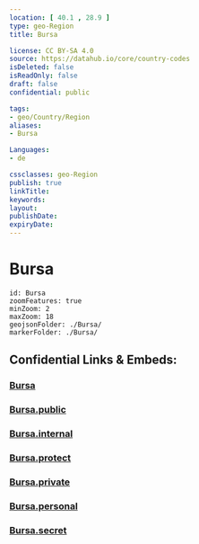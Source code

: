 ```yaml
---
location: [ 40.1 , 28.9 ] 
type: geo-Region
title: Bursa

license: CC BY-SA 4.0
source: https://datahub.io/core/country-codes
isDeleted: false
isReadOnly: false
draft: false
confidential: public

tags:
- geo/Country/Region
aliases:
- Bursa

Languages:
- de

cssclasses: geo-Region
publish: true
linkTitle: 
keywords: 
layout: 
publishDate: 
expiryDate: 
---
```


# Bursa

```leaflet
id: Bursa
zoomFeatures: true 
minZoom: 2 
maxZoom: 18
geojsonFolder: ./Bursa/
markerFolder: ./Bursa/
```


## Confidential Links & Embeds: 

### [Bursa](/_Standards/Earth/Continent/Europe/Europe~East/Turkey/Provinces~Turkey/Bursa.md) 

### [Bursa.public](/_public/Earth/Continent/Europe/Europe~East/Turkey/Provinces~Turkey/Bursa.public.md) 

### [Bursa.internal](/_internal/Earth/Continent/Europe/Europe~East/Turkey/Provinces~Turkey/Bursa.internal.md) 

### [Bursa.protect](/_protect/Earth/Continent/Europe/Europe~East/Turkey/Provinces~Turkey/Bursa.protect.md) 

### [Bursa.private](/_private/Earth/Continent/Europe/Europe~East/Turkey/Provinces~Turkey/Bursa.private.md) 

### [Bursa.personal](/_personal/Earth/Continent/Europe/Europe~East/Turkey/Provinces~Turkey/Bursa.personal.md) 

### [Bursa.secret](/_secret/Earth/Continent/Europe/Europe~East/Turkey/Provinces~Turkey/Bursa.secret.md)

